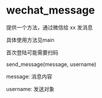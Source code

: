 # wechat_message

提供一个方法，通过微信给 xx 发消息


具体使用方法见main


首次登陆可能需要扫码


send_message(message, username)


message: 消息内容


username: 发送对象
